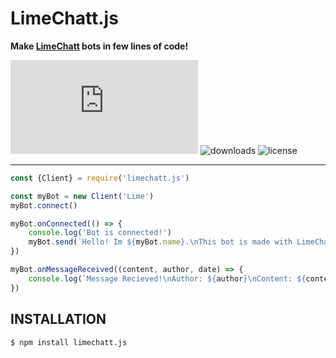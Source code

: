 # LimeChatt.js
**Make [LimeChatt](https://limechatt.github.io) bots in few lines of code!**

![version](https://img.shields.io/npm/v/limechatt.js)
 ![downloads](https://img.shields.io/npm/dt/limechatt.js.svg) ![license](https://img.shields.io/npm/l/limechatt.js.svg)

--- 

```javascript
const {Client} = require('limechatt.js')

const myBot = new Client('Lime')
myBot.connect()

myBot.onConnected(() => {
    console.log('Bot is connected!')
    myBot.send(`Hello! Im ${myBot.name}.\nThis bot is made with LimeChatt.js`)
})

myBot.onMessageReceived((content, author, date) => {
    console.log(`Message Recieved!\nAuthor: ${author}\nContent: ${content}\nDate: ${date}`)
})
```

## INSTALLATION
```bash
$ npm install limechatt.js
```